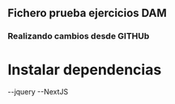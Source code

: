 ## Fichero prueba ejercicios DAM

### Realizando cambios desde GITHUb

# Instalar dependencias
--jquery
--NextJS
